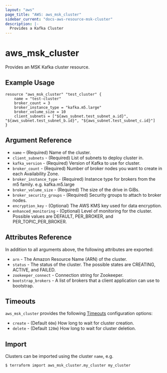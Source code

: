 ```yaml
---
layout: "aws"
page_title: "AWS: aws_msk_cluster"
sidebar_current: "docs-aws-resource-msk-cluster"
description: |-
  Provides a Kafka Cluster
---
```


# aws_msk_cluster

Provides an MSK Kafka cluster resource.

## Example Usage

```hcl
resource "aws_msk_cluster" "test_cluster" {
	name = "test-cluster"
	broker_count = 3
	broker_instance_type = "kafka.m5.large"
	broker_volume_size = 10
	client_subnets = ["${aws_subnet.test_subnet_a.id}", "${aws_subnet.test_subnet_b.id}", "${aws_subnet.test_subnet_c.id}"]
}
```

## Argument Reference

* `name` – (Required) Name of the cluster.
* `client_subnets` - (Required) List of subnets to deploy cluster in.
* `kafka_version` - (Required) Version of Kafka to use for cluster.
* `broker_count` - (Required) Number of broker nodes you want to create in each Availability Zone.
* `broker_instance_type` - (Required) Instance type for brokers from the m5 family. e.g. kafka.m5.large
* `broker_volume_size` - (Required) The size of the drive in GiBs.
* `broker_security_groups` - (Required) Security groups to attach to broker nodes.
* `encryption_key` - (Optional) The AWS KMS key used for data encryption.
* `enhanced_monitoring` - (Optional) Level of monitoring for the cluster. Possible values are DEFAULT, PER_BROKER, and PER_TOPIC_PER_BROKER.

## Attributes Reference

In addition to all arguments above, the following attributes are exported:

* `arn` - The Amazon Resource Name (ARN) of the cluster.
* `status` - The status of the cluster. The possible states are CREATING, ACTIVE, and FAILED.
* `zookeeper_connect` - Connection string for Zookeeper.
* `bootstrap_brokers` - A list of brokers that a client application can use to bootstrap.

## Timeouts

`aws_msk_cluster` provides the following [Timeouts](/docs/configuration/resources.html#timeouts) configuration options:

* `create` - (Default `60m`) How long to wait for cluster creation.
* `delete` - (Default `120m`) How long to wait for cluster deletion.

## Import

Clusters can be imported using the  cluster `name`, e.g.

```
$ terraform import aws_msk_cluster.my_cluster my_cluster
```
